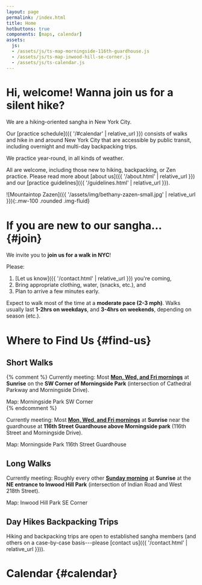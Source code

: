 ```yaml
---
layout: page
permalink: /index.html
title: Home
hotbuttons: true
components: [maps, calendar]
assets:
  js:
  - /assets/js/ts-map-morningside-116th-guardhouse.js
  - /assets/js/ts-map-inwood-hill-se-corner.js
  - /assets/js/ts-calendar.js
---
```


<div class="row" markdown=1>
<div class="col-sm-10 col-md-9 col-lg-8" markdown=1>

# Hi, welcome!  Wanna join us for a silent hike?

We are a hiking-oriented sangha in New York City.

Our [practice schedule]({{ '/#calendar' | relative_url }}) consists of walks and hike in and around New York City that are accessible by public transit, including overnight and multi-day backpacking trips.

We practice year-round, in all kinds of weather.

All are welcome, including those new to hiking, backpacking, or Zen practice.  Please read more about [about us]({{ '/about.html' | relative_url }}) and our [practice guidelines]({{ '/guidelines.html' | relative_url }}).

![Mountaintop Zazen]({{ '/assets/img/bethany-zazen-small.jpg' | relative_url }}){:.mw-100 .rounded .img-fluid}

# If you are new to our sangha... {#join}

We invite you to __join us for a walk in NYC__!

Please:

1. [Let us know]({{ '/contact.html' | relative_url }}) you're coming,
2. Bring appropriate clothing, water, (snacks, etc.), and
3. Plan to arrive a few minutes early.

Expect to walk most of the time at a __moderate pace (2-3 mph)__.  Walks usually last __1-2hrs on weekdays__, and __3-4hrs on weekends__, depending on season (etc.).

# Where to Find Us {#find-us}

</div>
</div>

<div class="row" markdown=1>
<div class="col-md-6" markdown=1>

## <span class="badge bg-walk">Short Walks</span>

{% comment %}
Currently meeting: Most __[Mon, Wed, and Fri mornings](#calendar)__ at __Sunrise__ on the __SW Corner of Morningside Park__ (intersection of Cathedral Parkway and Morningside Drive).
<div id="ts-map-morningside-sw-corner" class="container-fluid ts-map-basic" >Map: Morningside Park SW Corner</div>
{% endcomment %}

Currently meeting: Most __[Mon, Wed, and Fri mornings](#calendar)__ at __Sunrise__ near the guardhouse at __116th Street Guardhouse above Morningside park__ (116th Street and Morningside Drive).
<div id="ts-map-morningside-116th-guardhouse" class="container-fluid ts-map-basic" >Map: Morningside Park 116th Street Guardhouse</div>

</div>

<div class="col-md-6" markdown=1>

## <span class="badge bg-walk">Long Walks</span>

Currently meeting: Roughly every other __[Sunday morning](#calendar)__ at __Sunrise__ at the __NE entrance to Inwood Hill Park__ (intersection of Indian Road and West 218th Street).
  <div id="ts-map-inwood-hill-se-corner" class="container-fluid ts-map-basic">Map: Inwood Hill Park SE Corner</div>

</div>
</div>

<div class="row" markdown=1>
<div class="col-lg-6" markdown=1>

## <span class="badge bg-hike">Day Hikes</span> <span class="badge bg-trip">Backpacking Trips</span>

Hiking and backpacking trips are open to established sangha members (and others on a case-by-case basis---please [contact us]({{ '/contact.html' | relative_url }})).

</div>
</div>

# Calendar {#calendar}

<div id="ts-calendar"></div>


